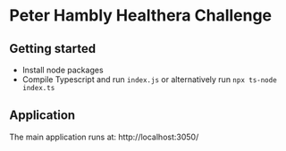 # Peter Hambly Healthera Challenge

## Getting started

* Install node packages
* Compile Typescript and run `index.js` or alternatively run `npx ts-node index.ts`

## Application
The main application runs at: http://localhost:3050/